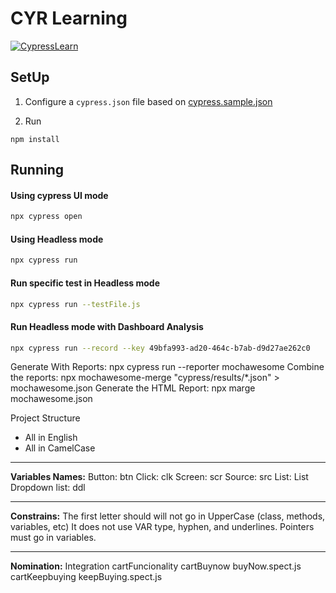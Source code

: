 # CYR Learning

[![CypressLearn](https://img.shields.io/endpoint?url=https://dashboard.cypress.io/badge/detailed/nnkyhr&style=flat&logo=cypress)](https://dashboard.cypress.io/projects/nnkyhr/runs)

## SetUp

1. Configure a `cypress.json` file based on [cypress.sample.json](./cypress.sample.json)

1. Run

```
npm install
```

## Running

#### Using cypress UI mode

```bash
npx cypress open
```

#### Using Headless mode

```bash
npx cypress run
```

#### Run specific test in Headless mode

```bash
npx cypress run --testFile.js
```

#### Run Headless mode with Dashboard Analysis

```bash
npx cypress run --record --key 49bfa993-ad20-464c-b7ab-d9d27ae262c0
```



Generate With Reports: npx cypress run --reporter mochawesome
Combine the reports: npx mochawesome-merge "cypress/results/*.json" > mochawesome.json
Generate the HTML Report: npx marge mochawesome.json


Project Structure

- All in English
- All in CamelCase

---

**Variables Names:**
Button: btn
Click: clk
Screen: scr
Source: src
List: List
Dropdown list: ddl

---

**Constrains:**
The first letter should will not go in UpperCase (class, methods, variables, etc)
It does not use VAR type, hyphen, and underlines.
Pointers must go in variables.

---

**Nomination:**
Integration
cartFuncionality
cartBuynow
buyNow.spect.js
cartKeepbuying
keepBuying.spect.js
